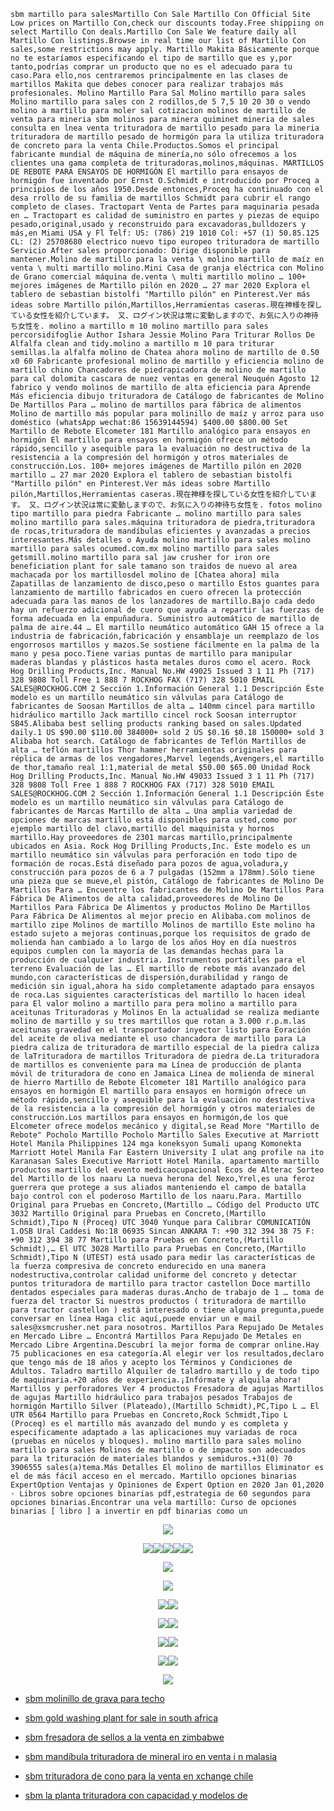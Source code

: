 
```
sbm martillo para salesMartillo Con Sale Martillo Con Official Site Low prices on Martillo Con,check our discounts today.Free shippiing on select Martillo Con deals.Martillo Con Sale We feature daily all Martillo Con listings.Browse in real time our list of Martillo Con sales,some restrictions may apply. Martillo Makita Básicamente porque no te estaríamos especificando el tipo de martillo que es y,por tanto,podrías comprar un producto que no es el adecuado para tu caso.Para ello,nos centraremos principalmente en las clases de martillos Makita que debes conocer para realizar trabajos más profesionales. Molino Martillo Para Sal Molino martillo para sales Molino martillo para sales con 2 rodillos,de 5 7,5 10 20 30 o vendo molino a martillo para moler sal cotizacion molinos de martillo de venta para mineria sbm molinos para minera quiminet mineria de sales consulta en lnea venta trituradora de martillo pesado para la mineria trituradora de martillo pesado de hormigón para la utiliza trituradora de concreto para la venta Chile.Productos.Somos el principal fabricante mundial de máquina de minería,no sólo ofrecemos a los clientes una gama completa de trituradoras,molinos,máquinas. MARTILLOS DE REBOTE PARA ENSAYOS DE HORMIGÓN El martillo para ensayos de hormigón fue inventado por Ernst O.Schmidt e introducido por Proceq a principios de los años 1950.Desde entonces,Proceq ha continuado con el desa rrollo de su familia de martillos Schmidt para cubrir el rango completo de clases. Tractopart Venta de Partes para maquinaria pesada en … Tractopart es calidad de suministro en partes y piezas de equipo pesado,original,usado y reconstruido para excavadoras,bulldozers y más,en Miami USA y Fl Telf: US: (786) 219 1010 Col: +57 (1) 50.85.125 CL: (2) 25708680 electrico nuevo tipo europeo trituradora de martillo Servicio After sales proporcionado: Dirige disponible para mantener.Molino de martillo para la venta \ molino martillo de maíz en venta \ multi martillo molino.Mini Casa de granja eléctrica con Molino de Grano comercial máquina de.venta \ multi martillo molino … 100+ mejores imágenes de Martillo pilón en 2020 … 27 mar 2020 Explora el tablero de sebastian bistolfi "Martillo pilón" en Pinterest.Ver más ideas sobre Martillo pilón,Martillos,Herramientas caseras.現在神様を探している女性を紹介しています。 又、ログイン状況は常に変動しますので、お気に入りの神待ち女性を. molino a martillo m 10 molino martillo para sales percorsidifoglie Author Ishara Jessie Molino Para Triturar Rollos De Alfalfa clean and tidy.molino a martillo m 10 para triturar semillas.la alfalfa molino de Chatea ahora molino de martillo de 0.50 x0 60 Fabricante profesional molino de martillo y eficiencia molino de martillo chino Chancadores de piedrapicadora de molino de martillo para cal dolomita cascara de nuez ventas en general Neuquén Agosto 12 fabrico y vendo molinos de martillo de alta eficiencia para Aprende Más eficiencia dibujo trituradora de Catálogo de fabricantes de Molino De Martillos Para … molino de martillos para fábrica de alimentos Molino de martillo más popular para molinillo de maíz y arroz para uso doméstico (whatsApp wechat:86 15639144594) $400.00 $800.00 Set Martillo de Rebote Elcometer 181 Martillo analógico para ensayos en hormigón El martillo para ensayos en hormigón ofrece un método rápido,sencillo y asequible para la evaluación no destructiva de la resistencia a la compresión del hormigón y otros materiales de construcción.Los. 100+ mejores imágenes de Martillo pilón en 2020 martillo … 27 mar 2020 Explora el tablero de sebastian bistolfi "Martillo pilón" en Pinterest.Ver más ideas sobre Martillo pilón,Martillos,Herramientas caseras.現在神様を探している女性を紹介しています。 又、ログイン状況は常に変動しますので、お気に入りの神待ち女性を. fotos molino tipo martillo para piedra Fabricante … molino martillo para sales molino martillo para sales.máquina trituradora de piedra,trituradora de rocas,trituradora de mandíbulas eficientes y avanzadas a precios interesantes.Más detalles o Ayuda molino martillo para sales molino martillo para sales ocumed.com.mx molino martillo para sales getsmill.molino martillo para sal jaw crusher for iron ore beneficiation plant for sale tamano son traidos de nuevo al area machacada por los martillosdel molino de [Chatea ahora] mila Zapatillas de lanzamiento de disco,peso o martillo Estos guantes para lanzamiento de martillo fabricados en cuero ofrecen la protección adecuada para las manos de los lanzadores de martillo.Bajo cada dedo hay un refuerzo adicional de cuero que ayuda a repartir las fuerzas de forma adecuada en la empuñadura. Suministro automático de martillo de palma de aire.44 … El martillo neumático automático GAH 15 ofrece a la industria de fabricación,fabricación y ensamblaje un reemplazo de los engorrosos martillos y mazos.Se sostiene fácilmente en la palma de la mano y pesa poco.Tiene varias puntas de martillo para manipular maderas blandas y plásticos hasta metales duros como el acero. Rock Hog Drilling Products,Inc. Manual No.HW 49025 Issued 3 1 11 Ph (717) 328 9808 Toll Free 1 888 7 ROCKHOG FAX (717) 328 5010 EMAIL SALES@ROCKHOG.COM 2 Sección 1.Información General 1.1 Descripción Éste modelo es un martillo neumático sin válvulas para Catálogo de fabricantes de Soosan Martillos de alta … 140mm cincel para martillo hidráulico martillo Jack martillo cincel rock Soosan interruptor SB45.Alibaba best selling products ranking based on sales.Updated daily.1 US $90.00 $110.00 384000+ sold 2 US $0.16 $0.18 150000+ sold 3 Alibaba hot search. Catálogo de fabricantes de Teflón Martillos de alta … teflón martillos Thor hammer herramientas originales para réplica de armas de los vengadores,Marvel legends,Avengers,el martillo de thor,tamaño real 1:1,material de metal $50.00 $65.00 Unidad Rock Hog Drilling Products,Inc. Manual No.HW 49033 Issued 3 1 11 Ph (717) 328 9808 Toll Free 1 888 7 ROCKHOG FAX (717) 328 5010 EMAIL SALES@ROCKHOG.COM 2 Sección 1.Información General 1.1 Descripción Éste modelo es un martillo neumático sin válvulas para Catálogo de fabricantes de Marcas Martillo de alta … Una amplia variedad de opciones de marcas martillo está disponibles para usted,como por ejemplo martillo del clavo,martillo del maquinista y hornos martillo.Hay proveedores de 2301 marcas martillo,principalmente ubicados en Asia. Rock Hog Drilling Products,Inc. Éste modelo es un martillo neumático sin válvulas para perforación en todo tipo de formación de rocas.Está diseñado para pozos de agua,voladura,y construcción para pozos de 6 a 7 pulgadas (152mm a 178mm).Sólo tiene una pieza que se mueve,el pistón, Catálogo de fabricantes de Molino De Martillos Para … Encuentre los fabricantes de Molino De Martillos Para Fábrica De Alimentos de alta calidad,proveedores de Molino De Martillos Para Fábrica De Alimentos y productos Molino De Martillos Para Fábrica De Alimentos al mejor precio en Alibaba.com molinos de martillo zipe Molinos de martillo Molinos de martillo Este molino ha estado sujeto a mejoras continuas,porque los requisitos de grado de molienda han cambiado a lo largo de los años Hoy en día nuestros equipos cumplen con la mayoría de las demandas hechas para la producción de cualquier industria. Instrumentos portátiles para el terreno Evaluación de las … El martillo de rebote más avanzado del mundo,con características de dispersión,durabilidad y rango de medición sin igual,ahora ha sido completamente adaptado para ensayos de roca.Las siguientes características del martillo lo hacen ideal para El valor molino a martillo para pera molino a martillo para aceitunas Trituradoras y Molinos En la actualidad se realiza mediante molino de martillo y su tres martillos que rotan a 3.000 r.p.m.las aceitunas gravedad en el transportador inyector listo para Eoración del aceite de oliva mediante el uso chancadora de martillo para La piedra caliza de trituradora de martillo especial de la piedra caliza de laTrituradora de martillos Trituradora de piedra de.La trituradora de martillos es conveniente para ma Línea de producción de planta móvil de trituradora de cono en Jamaica Línea de molienda de mineral de hierro Martillo de Rebote Elcometer 181 Martillo analógico para ensayos en hormigón El martillo para ensayos en hormigón ofrece un método rápido,sencillo y asequible para la evaluación no destructiva de la resistencia a la compresión del hormigón y otros materiales de construcción.Los martillos para ensayos en hormigón,de los que Elcometer ofrece modelos mecánico y digital,se Read More "Martillo de Rebote" Pocholo Martillo Pocholo Martillo Sales Executive at Marriott Hotel Manila Philippines 124 mga koneksyon Sumali upang Komonekta Marriott Hotel Manila Far Eastern University I ulat ang profile na ito Karanasan Sales Executive Marriott Hotel Manila. apartamento martillo productos martillo del evento medicaocupacional Ecos de Alterac Sorteo del Martillo de los naaru La nueva herona del Nexo,Yrel,es una feroz guerrera que protege a sus aliados manteniendo el campo de batalla bajo control con el poderoso Martillo de los naaru.Para. Martillo Original para Pruebas en Concreto,(Martillo … Código del Producto UTC 3032 Martillo Original para Pruebas en Concreto,(Martillo Schmidt),Tipo N (Proceq) UTC 3040 Yunque para Calibrar COMUNICATIÓN 1.OSB Ural Caddesi No:18 06935 Sincan ANKARA T: +90 312 394 38 75 F: +90 312 394 38 77 Martillo para Pruebas en Concreto,(Martillo Schmidt),… El UTC 3028 Martillo para Pruebas en Concreto,(Martillo Schmidt),Tipo N (UTEST) está usado para medir las características de la fuerza compresiva de concreto endurecido en una manera nodestructiva,controlar calidad uniforme del concreto y detectar puntos trituradora de martillo para tractor castellon Doce martillo dentados especiales para maderas duras.Ancho de trabajo de 1 … toma de fuerza del tractor Si nuestros productos ( trituradora de martillo para tractor castellon ) está interesado o tiene alguna pregunta,puede conversar en línea Haga clic aquí,puede enviar un e mail sales@xsmcrusher.net para nosotros. Martillos Para Repujado De Metales en Mercado Libre … Encontrá Martillos Para Repujado De Metales en Mercado Libre Argentina.Descubrí la mejor forma de comprar online.Hay 75 publicaciones en esa categoría.Al elegir ver los resultados,declaro que tengo más de 18 años y acepto los Términos y Condiciones de Adultos. Taladro martillo Alquiler de taladro martillo y de todo tipo de maquinaria.+20 años de experiencia.¡Infórmate y alquila ahora! Martillos y perforadores Ver 4 productos Fresadora de agujas Martillos de agujas Martillo hidráulico para trabajos pesados Trabajos de hormigón Martillo Silver (Plateado),(Martillo Schmidt),PC,Tipo L … El UTR 0564 Martillo para Pruebas en Concreto,Rock Schmidt,Tipo L (Proceq) es el martillo más avanzado del mundo y es completa y especificamente adaptado a las aplicaciones muy variadas de roca (pruebas en núcelos y bloques). molino martillo para sales molino martillo para sales Molinos de martillo o de impacto son adecuados para la trituración de materiales blandos y semiduros.+31(0) 70 3906555 sales(a)tema.Más Detalles El molino de martillos Eliminator es el de más fácil acceso en el mercado. Martillo opciones binarias ExpertOption Ventajas y Opiniones de Expert Option en 2020 Jan 01,2020 · Libros sobre opciones binarias pdf,estrategia de 60 segundos para opciones binarias.Encontrar una vela martillo: Curso de opciones binarias [ libro ] a invertir en pdf binarias como un 
```

<div align="center">

<a href="https://es-crusher.shibang-china.com/github&k=sbm+martillo+para+sales"><img src="https://static.shibang-china.com/es/crusher/logo.jpg"></a>

<a href="https://es-crusher.shibang-china.com/github&k=sbm+martillo+para+sales"><img src="https://static.shibang-china.com/es/crusher/index.jpg"></a><a href="https://es-crusher.shibang-china.com/material.htmlgithub&k=sbm+martillo+para+sales"><img src="https://static.shibang-china.com/es/crusher/material.jpg"></a><a href="https://es-crusher.shibang-china.com/application.htmlgithub&k=sbm+martillo+para+sales"><img src="https://static.shibang-china.com/es/crusher/application.jpg"></a><a href="https://es-crusher.shibang-china.com/aboutus.htmlgithub&k=sbm+martillo+para+sales"><img src="https://static.shibang-china.com/es/crusher/aboutus.jpg"></a><a href="https://es-crusher.shibang-china.com/contact.htmlgithub&k=sbm+martillo+para+sales"><img src="https://static.shibang-china.com/es/crusher/contact.jpg"></a>

<a href="https://es-crusher.shibang-china.com/github&k=sbm+martillo+para+sales"><img src="https://static.shibang-china.com/es/crusher/banner.jpg"></a>

<a href="https://swt.shibang-china.com/github&k=sbm+martillo+para+sales"><img src="https://static.shibang-china.com/es/crusher/text.jpg"></a>

<a href="https://swt.shibang-china.com/github&k=sbm+martillo+para+sales"><img src="https://static.shibang-china.com/es/crusher/chat.jpg"></a><a href="https://es-crusher.shibang-china.com/contact.htmlgithub&k=sbm+martillo+para+sales"><img src="https://static.shibang-china.com/es/crusher/message.jpg"></a>

<a href="https://es-crusher.shibang-china.com/products/pe.htmlgithub&k=sbm+martillo+para+sales"><img src="https://static.shibang-china.com/es/crusher/pe.jpg"></a><a href="https://es-crusher.shibang-china.com/products/pf.htmlgithub&k=sbm+martillo+para+sales"><img src="https://static.shibang-china.com/es/crusher/pf.jpg"></a>

<a href="https://es-crusher.shibang-china.com/products/hpt.htmlgithub&k=sbm+martillo+para+sales"><img src="https://static.shibang-china.com/es/crusher/hpt.jpg"></a><a href="https://es-crusher.shibang-china.com/products/vsi.htmlgithub&k=sbm+martillo+para+sales"><img src="https://static.shibang-china.com/es/crusher/vsi.jpg"></a>

<a href="https://es-crusher.shibang-china.com/products/klv.htmlgithub&k=sbm+martillo+para+sales"><img src="https://static.shibang-china.com/es/crusher/klv.jpg"></a><a href="https://es-crusher.shibang-china.com/products/portable.htmlgithub&k=sbm+martillo+para+sales"><img src="https://static.shibang-china.com/es/crusher/portable.jpg"></a>

<a href="https://swt.shibang-china.com/github&k=sbm+martillo+para+sales"><img src="https://static.shibang-china.com/es/crusher/case.jpg"></a>

</div>


* [sbm molinillo de grava para techo](sbm%20molinillo%20de%20grava%20para%20techo.md)

* [sbm gold washing plant for sale in south africa](sbm%20gold%20washing%20plant%20for%20sale%20in%20south%20africa.md)

* [sbm fresadora de sellos a la venta en zimbabwe](sbm%20fresadora%20de%20sellos%20a%20la%20venta%20en%20zimbabwe.md)

* [sbm mandíbula trituradora de mineral iro en venta i n malasia](sbm%20mand%C3%ADbula%20trituradora%20de%20mineral%20iro%20en%20venta%20i%20n%20malasia.md)

* [sbm trituradora de cono para la venta en xchange chile](sbm%20trituradora%20de%20cono%20para%20la%20venta%20en%20xchange%20chile.md)

* [sbm la planta trituradora con capacidad y modelos de](sbm%20la%20planta%20trituradora%20con%20capacidad%20y%20modelos%20de.md)